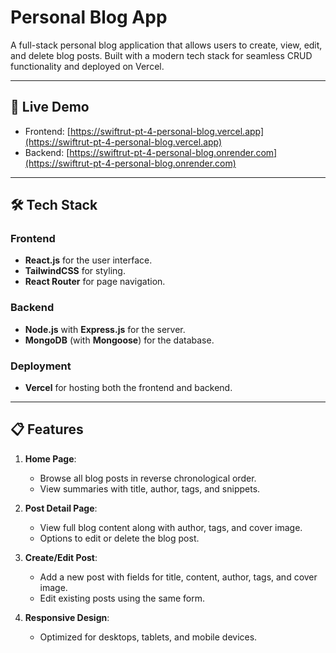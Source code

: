 # Personal Blog App

A full-stack personal blog application that allows users to create, view, edit, and delete blog posts. Built with a modern tech stack for seamless CRUD functionality and deployed on Vercel.

---

## 🚀 Live Demo

- Frontend: [https://swiftrut-pt-4-personal-blog.vercel.app](https://swiftrut-pt-4-personal-blog.vercel.app)
- Backend: [https://swiftrut-pt-4-personal-blog.onrender.com](https://swiftrut-pt-4-personal-blog.onrender.com)

---

## 🛠️ Tech Stack

### Frontend

- **React.js** for the user interface.
- **TailwindCSS** for styling.
- **React Router** for page navigation.

### Backend

- **Node.js** with **Express.js** for the server.
- **MongoDB** (with **Mongoose**) for the database.

### Deployment

- **Vercel** for hosting both the frontend and backend.

---

## 📋 Features

1. **Home Page**:

   - Browse all blog posts in reverse chronological order.
   - View summaries with title, author, tags, and snippets.

2. **Post Detail Page**:

   - View full blog content along with author, tags, and cover image.
   - Options to edit or delete the blog post.

3. **Create/Edit Post**:

   - Add a new post with fields for title, content, author, tags, and cover image.
   - Edit existing posts using the same form.

4. **Responsive Design**:
   - Optimized for desktops, tablets, and mobile devices.

